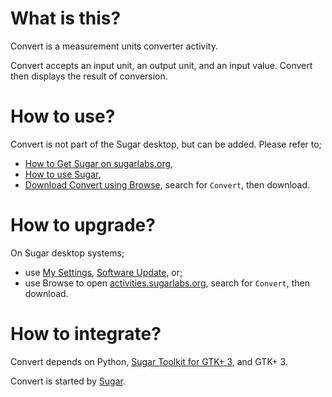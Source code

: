 What is this?
=============

Convert is a measurement units converter activity.

Convert accepts an input unit, an output unit, and an input value.  Convert then displays the result of conversion.

How to use?
===========

Convert is not part of the Sugar desktop, but can be added.  Please refer to;

* [How to Get Sugar on sugarlabs.org](https://sugarlabs.org/),
* [How to use Sugar](https://help.sugarlabs.org/),
* [Download Convert using Browse](https://activities.sugarlabs.org/), search for `Convert`, then download.

How to upgrade?
===============

On Sugar desktop systems;
* use [My Settings](https://help.sugarlabs.org/en/my_settings.html), [Software Update](https://help.sugarlabs.org/en/my_settings.html#software-update), or;
* use Browse to open [activities.sugarlabs.org](https://activities.sugarlabs.org/), search for `Convert`, then download.

How to integrate?
=================

Convert depends on Python, [Sugar Toolkit for GTK+ 3](https://github.com/sugarlabs/sugar-toolkit-gtk3), and GTK+ 3.

Convert is started by [Sugar](https://github.com/sugarlabs/sugar).
